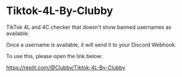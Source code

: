 # Tiktok-4L-By-Clubby

TikTok 4L and 4C checker that doesn't show banned usernames as available.

Once a username is available, it will send it to your Discord Webhook.

To use this, please open the link below:

https://replit.com/@Clubby/Tiktok-4L-By-Clubby
